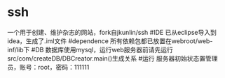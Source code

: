 # ssh
一个用于创建、维护杂志的网站，fork自jkunlin/ssh
#IDE
已从eclipse导入到idea，生成了.iml文件
#dependence
所有依赖包都已放置在webroot/web-inf/lib下
#DB
数据库使用mysql，运行web服务器前请先运行src/com/createDB/DBCreator.main()生成关系
#运行
服务器初始状态置管理员，账号：root，密码：111111

